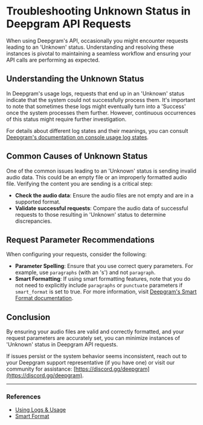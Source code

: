 # Troubleshooting Unknown Status in Deepgram API Requests

When using Deepgram's API, occasionally you might encounter requests leading to an 'Unknown' status. Understanding and resolving these instances is pivotal to maintaining a seamless workflow and ensuring your API calls are performing as expected.

## Understanding the Unknown Status

In Deepgram's usage logs, requests that end up in an 'Unknown' status indicate that the system could not successfully process them. It's important to note that sometimes these logs might eventually turn into a 'Success' once the system processes them further. However, continuous occurrences of this status might require further investigation.

For details about different log states and their meanings, you can consult [Deepgram's documentation on console usage log states](https://developers.deepgram.com/docs/using-logs-usage#understanding--console-usage-log-states).

## Common Causes of Unknown Status

One of the common issues leading to an 'Unknown' status is sending invalid audio data. This could be an empty file or an improperly formatted audio file. Verifying the content you are sending is a critical step:

- **Check the audio data**: Ensure the audio files are not empty and are in a supported format.
- **Validate successful requests**: Compare the audio data of successful requests to those resulting in 'Unknown' status to determine discrepancies.

## Request Parameter Recommendations

When configuring your requests, consider the following:

- **Parameter Spelling**: Ensure that you use correct query parameters. For example, use `paragraphs` (with an 's') and not `paragraph`.
- **Smart Formatting**: If using smart formatting features, note that you do not need to explicitly include `paragraphs` or `punctuate` parameters if `smart_format` is set to true. For more information, visit [Deepgram's Smart Format documentation](https://developers.deepgram.com/docs/smart-format).

## Conclusion

By ensuring your audio files are valid and correctly formatted, and your request parameters are accurately set, you can minimize instances of 'Unknown' status in Deepgram API requests. 

If issues persist or the system behavior seems inconsistent, reach out to your Deepgram support representative (if you have one) or visit our community for assistance: [https://discord.gg/deepgram](https://discord.gg/deepgram).

---

### References
- [Using Logs & Usage](https://developers.deepgram.com/docs/using-logs-usage#understanding--console-usage-log-states)
- [Smart Format](https://developers.deepgram.com/docs/smart-format)